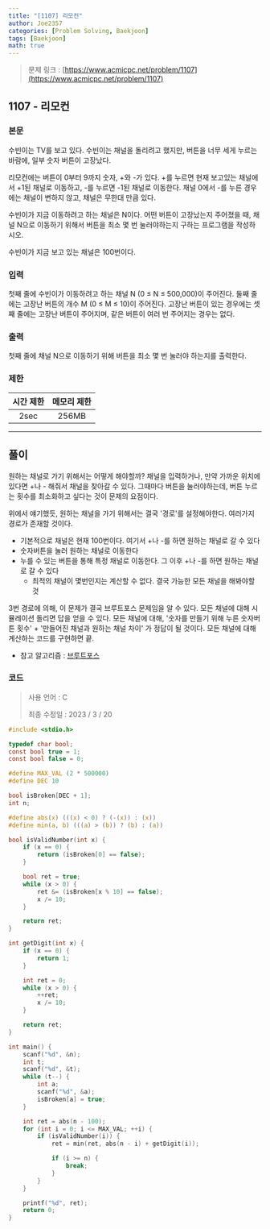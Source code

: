 ```yaml
---
title: "[1107] 리모컨"
author: Joe2357
categories: [Problem Solving, Baekjoon]
tags: [Baekjoon]
math: true
---
```


> 문제 링크 : [https://www.acmicpc.net/problem/1107](https://www.acmicpc.net/problem/1107)



## 1107 - 리모컨

### 본문

수빈이는 TV를 보고 있다. 수빈이는 채널을 돌리려고 했지만, 버튼을 너무 세게 누르는 바람에, 일부 숫자 버튼이 고장났다.

리모컨에는 버튼이 0부터 9까지 숫자, +와 -가 있다. +를 누르면 현재 보고있는 채널에서 +1된 채널로 이동하고, -를 누르면 -1된 채널로 이동한다. 채널 0에서 -를 누른 경우에는 채널이 변하지 않고, 채널은 무한대 만큼 있다.

수빈이가 지금 이동하려고 하는 채널은 N이다. 어떤 버튼이 고장났는지 주어졌을 때, 채널 N으로 이동하기 위해서 버튼을 최소 몇 번 눌러야하는지 구하는 프로그램을 작성하시오. 

수빈이가 지금 보고 있는 채널은 100번이다.



### 입력

첫째 줄에 수빈이가 이동하려고 하는 채널 N (0 ≤ N ≤ 500,000)이 주어진다. 둘째 줄에는 고장난 버튼의 개수 M (0 ≤ M ≤ 10)이 주어진다. 고장난 버튼이 있는 경우에는 셋째 줄에는 고장난 버튼이 주어지며, 같은 버튼이 여러 번 주어지는 경우는 없다.



### 출력

첫째 줄에 채널 N으로 이동하기 위해 버튼을 최소 몇 번 눌러야 하는지를 출력한다.



### 제한

| 시간 제한 | 메모리 제한 |
| :-------: | :---------: |
|   2sec    |    256MB    |

---



## 풀이

원하는 채널로 가기 위해서는 어떻게 해야할까? 채널을 입력하거나, 만약 가까운 위치에 있다면 +나 - 해줘서 채널을 찾아갈 수 있다. 그때마다 버튼을 눌러야하는데, 버튼 누르는 횟수를 최소화하고 싶다는 것이 문제의 요점이다.

위에서 얘기했듯, 원하는 채널을 가기 위해서는 결국 '경로'를 설정해야한다. 여러가지 경로가 존재할 것이다.

- 기본적으로 채널은 현재 100번이다. 여기서 +나 -를 하면 원하는 채널로 갈 수 있다
- 숫자버튼을 눌러 원하는 채널로 이동한다
- 누를 수 있는 버튼을 통해 특정 채널로 이동한다. 그 이후 +나 -를 하면 원하는 채널로 갈 수 있다
  - 최적의 채널이 몇번인지는 계산할 수 없다. 결국 가능한 모든 채널을 해봐야할 것

3번 경로에 의해, 이 문제가 결국 브루트포스 문제임을 알 수 있다. 모든 채널에 대해 시뮬레이션 돌리면 답을 얻을 수 있다. 모든 채널에 대해, '숫자를 만들기 위해 누른 숫자버튼 횟수' + '만들어진 채널과 원하는 채널 차이' 가 정답이 될 것이다. 모든 채널에 대해 계산하는 코드를 구현하면 끝.

- 참고 알고리즘 : [브루트포스](https://en.wikipedia.org/wiki/Brute-force_search)

  

### 코드

> 사용 언어 : C  
>
> 최종 수정일 : 2023 / 3 / 20

```c
#include <stdio.h>

typedef char bool;
const bool true = 1;
const bool false = 0;

#define MAX_VAL (2 * 500000)
#define DEC 10

bool isBroken[DEC + 1];
int n;

#define abs(x) (((x) < 0) ? (-(x)) : (x))
#define min(a, b) (((a) > (b)) ? (b) : (a))

bool isValidNumber(int x) {
    if (x == 0) {
        return (isBroken[0] == false);
    }

    bool ret = true;
    while (x > 0) {
        ret &= (isBroken[x % 10] == false);
        x /= 10;
    }

    return ret;
}

int getDigit(int x) {
    if (x == 0) {
        return 1;
    }

    int ret = 0;
    while (x > 0) {
        ++ret;
        x /= 10;
    }

    return ret;
}

int main() {
    scanf("%d", &n);
    int t;
    scanf("%d", &t);
    while (t--) {
        int a;
        scanf("%d", &a);
        isBroken[a] = true;
    }

    int ret = abs(n - 100);
    for (int i = 0; i <= MAX_VAL; ++i) {
        if (isValidNumber(i)) {
            ret = min(ret, abs(n - i) + getDigit(i));

            if (i >= n) {
                break;
            }
        }
    }

    printf("%d", ret);
    return 0;
}
```

